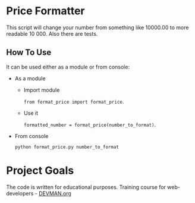 # Price Formatter
This script will change your number from something like 10000.00 to more readable 10 000. Also there are tests.
## How To Use
It can be used either as a module or from console:

* As a module
  - Import module
  
    `from format_price import format_price`.
  - Use it
  
    `formatted_number = format_price(number_to_format)`.

* From console

  `python format_price.py number_to_format`
  
# Project Goals
The code is written for educational purposes. Training course for web-developers - [DEVMAN.org](https://devman.org)
